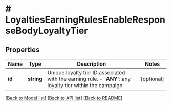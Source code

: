 # # LoyaltiesEarningRulesEnableResponseBodyLoyaltyTier

## Properties

Name | Type | Description | Notes
------------ | ------------- | ------------- | -------------
**id** | **string** | Unique loyalty tier ID associated with the earning rule.      - &#x60;__ANY__&#x60;: any loyalty tier within the campaign | [optional]

[[Back to Model list]](../../README.md#models) [[Back to API list]](../../README.md#endpoints) [[Back to README]](../../README.md)
